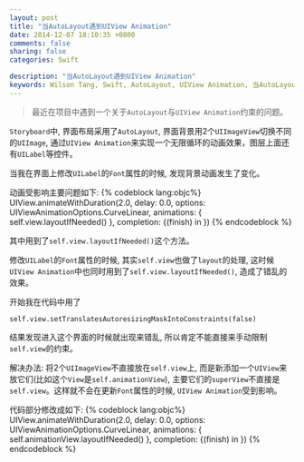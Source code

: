 ```yaml
---
layout: post
title: "当AutoLayout遇到UIView Animation"
date: 2014-12-07 18:10:35 +0800
comments: false
sharing: false
categories: Swift

description: "当AutoLayout遇到UIView Animation"
keywords: Wilson Tang, Swift, AutoLayout, UIView Animation, 当AutoLayout遇到UIView Animation
---
```


>最近在项目中遇到一个关于`AutoLayout`与`UIView Animation`约束的问题。

`Storyboard`中, 界面布局采用了`AutoLayout`, 界面背景用2个`UIImageView`切换不同的`UIImage`, 通过`UIView Animation`来实现一个无限循环的动画效果，图层上面还有`UILabel`等控件。

<!--more-->

当我在界面上修改`UILabel`的`Font`属性的时候, 发现背景动画发生了变化。

动画受影响主要问题如下:
{% codeblock lang:objc%}
UIView.animateWithDuration(2.0, delay: 0.0, options: UIViewAnimationOptions.CurveLinear, animations: {
            self.view.layoutIfNeeded()
            }, completion: {(finish) in
        })
{% endcodeblock %}

其中用到了`self.view.layoutIfNeeded()`这个方法。

修改`UILabel`的`Font`属性的时候, 其实`self.view`也做了`layout`的处理, 这时候`UIView Animation`中也同时用到了`self.view.layoutIfNeeded()`, 造成了错乱的效果。

开始我在代码中用了

	self.view.setTranslatesAutoresizingMaskIntoConstraints(false)

结果发现进入这个界面的时候就出现来错乱, 所以肯定不能直接来手动限制`self.view`的约束。

解决办法:
将2个`UIImageView`不直接放在`self.view`上, 而是新添加一个`UIView`来放它们(比如这个`View`是`self.animationView`),  主要它们的`superView`不直接是`self.view`。这样就不会在更新`Font`属性的时候, `UIView Animation`受到影响。

代码部分修改成如下:
{% codeblock lang:objc%}
UIView.animateWithDuration(2.0, delay: 0.0, options: UIViewAnimationOptions.CurveLinear, animations: {
            self.animationView.layoutIfNeeded()
            }, completion: {(finish) in
        })
{% endcodeblock %}

